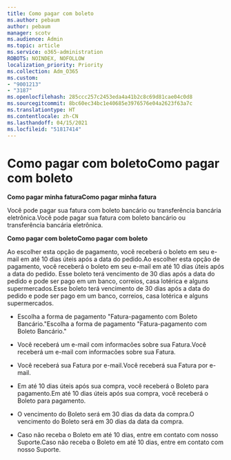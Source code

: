```yaml
---
title: Como pagar com boleto
ms.author: pebaum
author: pebaum
manager: scotv
ms.audience: Admin
ms.topic: article
ms.service: o365-administration
ROBOTS: NOINDEX, NOFOLLOW
localization_priority: Priority
ms.collection: Adm_O365
ms.custom:
- "9001213"
- "3187"
ms.openlocfilehash: 285ccc257c2453eda4a41b2c8c69d81cae04c0d8
ms.sourcegitcommit: 8bc60ec34bc1e40685e3976576e04a2623f63a7c
ms.translationtype: HT
ms.contentlocale: zh-CN
ms.lasthandoff: 04/15/2021
ms.locfileid: "51817414"
---
```

# <a name="como-pagar-com-boleto"></a><span data-ttu-id="59bf2-102">Como pagar com boleto</span><span class="sxs-lookup"><span data-stu-id="59bf2-102">Como pagar com boleto</span></span>

<span data-ttu-id="59bf2-103">**Como pagar minha fatura**</span><span class="sxs-lookup"><span data-stu-id="59bf2-103">**Como pagar minha fatura**</span></span>

<span data-ttu-id="59bf2-104">Você pode pagar sua fatura com boleto bancário ou transferência bancária eletrônica.</span><span class="sxs-lookup"><span data-stu-id="59bf2-104">Você pode pagar sua fatura com boleto bancário ou transferência bancária eletrônica.</span></span>

<span data-ttu-id="59bf2-105">**Como pagar com  boleto**</span><span class="sxs-lookup"><span data-stu-id="59bf2-105">**Como pagar com  boleto**</span></span>

<span data-ttu-id="59bf2-106">Ao escolher  esta opção de pagamento, você receberá o boleto em seu e-mail em até 10 dias úteis após a data do pedido.</span><span class="sxs-lookup"><span data-stu-id="59bf2-106">Ao escolher  esta opção de pagamento, você receberá o boleto em seu e-mail em até 10 dias úteis após a data do pedido.</span></span> <span data-ttu-id="59bf2-107">Esse boleto terá vencimento de 30 dias após a data do pedido e pode ser pago em um banco, correios, casa lotérica e alguns supermercados.</span><span class="sxs-lookup"><span data-stu-id="59bf2-107">Esse boleto terá vencimento de 30 dias após a data do pedido e pode ser pago em um banco, correios, casa lotérica e alguns supermercados.</span></span>

- <span data-ttu-id="59bf2-108">Escolha a forma de pagamento "Fatura-pagamento com Boleto Bancário."</span><span class="sxs-lookup"><span data-stu-id="59bf2-108">Escolha a forma de pagamento "Fatura-pagamento com Boleto Bancário."</span></span>

- <span data-ttu-id="59bf2-109">Você receberá um e-mail com informacões sobre sua Fatura.</span><span class="sxs-lookup"><span data-stu-id="59bf2-109">Você receberá um e-mail com informacões sobre sua Fatura.</span></span>

- <span data-ttu-id="59bf2-110">Você receberá sua Fatura por e-mail.</span><span class="sxs-lookup"><span data-stu-id="59bf2-110">Você receberá sua Fatura por e-mail.</span></span>

- <span data-ttu-id="59bf2-111">Em até 10 dias úteis após sua compra, você receberá o Boleto para pagamento.</span><span class="sxs-lookup"><span data-stu-id="59bf2-111">Em até 10 dias úteis após sua compra, você receberá o Boleto para pagamento.</span></span>

- <span data-ttu-id="59bf2-112">O vencimento do Boleto será em 30 dias da data da compra.</span><span class="sxs-lookup"><span data-stu-id="59bf2-112">O vencimento do Boleto será em 30 dias da data da compra.</span></span>

- <span data-ttu-id="59bf2-113">Caso não receba o Boleto em até 10 dias, entre em contato com nosso Suporte.</span><span class="sxs-lookup"><span data-stu-id="59bf2-113">Caso não receba o Boleto em até 10 dias, entre em contato com nosso Suporte.</span></span>

